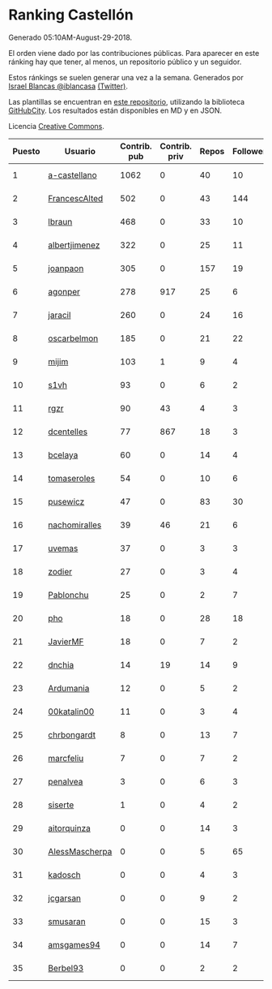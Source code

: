 # Ranking Castellón

Generado 05:10AM-August-29-2018.

El orden viene dado por las contribuciones públicas. Para aparecer en este ránking hay que tener, al menos, un repositorio público y un seguidor.

Estos ránkings se suelen generar una vez a la semana. Generados por [Israel Blancas @iblancasa](https://github.com/iblancasa/) [(Twitter)](https://twitter.com/iblancasa).

Las plantillas se encuentran en [este repositorio](https://github.com/iblancasa/GH-Spanish-Ranking), utilizando la biblioteca [GitHubCity](https://github.com/iblancasa/GitHubCity). Los resultados están disponibles en MD y en JSON.

Licencia [Creative Commons](https://creativecommons.org/licenses/by/4.0/).

| Puesto   |  Usuario  | Contrib. pub | Contrib. priv |Repos| Followers | Desde |  Avatar  |
|----------|-----------|--------------|---------------|-----|-----------|-------|----------|
|1|[a-castellano](https://github.com/a-castellano)|1062|0|40|10|2015-03-17|![a-castellano]()|
|2|[FrancescAlted](https://github.com/FrancescAlted)|502|0|43|144|2010-06-25|![FrancescAlted]()|
|3|[lbraun](https://github.com/lbraun)|468|0|33|10|2010-06-02|![lbraun]()|
|4|[albertjimenez](https://github.com/albertjimenez)|322|0|25|11|2015-05-21|![albertjimenez]()|
|5|[joanpaon](https://github.com/joanpaon)|305|0|157|19|2013-06-30|![joanpaon]()|
|6|[agonper](https://github.com/agonper)|278|917|25|6|2015-01-27|![agonper]()|
|7|[jaracil](https://github.com/jaracil)|260|0|24|16|2014-01-10|![jaracil]()|
|8|[oscarbelmon](https://github.com/oscarbelmon)|185|0|21|22|2013-04-05|![oscarbelmon]()|
|9|[mijim](https://github.com/mijim)|103|1|9|4|2016-02-01|![mijim]()|
|10|[s1vh](https://github.com/s1vh)|93|0|6|2|2014-10-09|![s1vh]()|
|11|[rgzr](https://github.com/rgzr)|90|43|4|3|2015-07-03|![rgzr]()|
|12|[dcentelles](https://github.com/dcentelles)|77|867|18|3|2013-07-15|![dcentelles]()|
|13|[bcelaya](https://github.com/bcelaya)|60|0|14|4|2014-09-12|![bcelaya]()|
|14|[tomaseroles](https://github.com/tomaseroles)|54|0|10|6|2015-02-16|![tomaseroles]()|
|15|[pusewicz](https://github.com/pusewicz)|47|0|83|30|2008-02-26|![pusewicz]()|
|16|[nachomiralles](https://github.com/nachomiralles)|39|46|21|6|2013-06-26|![nachomiralles]()|
|17|[uvemas](https://github.com/uvemas)|37|0|3|3|2011-10-03|![uvemas]()|
|18|[zodier](https://github.com/zodier)|27|0|3|4|2010-11-13|![zodier]()|
|19|[Pablonchu](https://github.com/Pablonchu)|25|0|2|7|2017-01-31|![Pablonchu]()|
|20|[pho](https://github.com/pho)|18|0|28|18|2009-05-25|![pho]()|
|21|[JavierMF](https://github.com/JavierMF)|18|0|7|2|2013-01-17|![JavierMF]()|
|22|[dnchia](https://github.com/dnchia)|14|19|14|9|2015-08-14|![dnchia]()|
|23|[Ardumania](https://github.com/Ardumania)|12|0|5|2|2012-02-17|![Ardumania]()|
|24|[00katalin00](https://github.com/00katalin00)|11|0|3|4|2017-10-18|![00katalin00]()|
|25|[chrbongardt](https://github.com/chrbongardt)|8|0|13|7|2012-11-19|![chrbongardt]()|
|26|[marcfeliu](https://github.com/marcfeliu)|7|0|7|2|2013-10-01|![marcfeliu]()|
|27|[penalvea](https://github.com/penalvea)|3|0|6|3|2013-04-09|![penalvea]()|
|28|[siserte](https://github.com/siserte)|1|0|4|2|2014-02-05|![siserte]()|
|29|[aitorquinza](https://github.com/aitorquinza)|0|0|14|3|2012-09-17|![aitorquinza]()|
|30|[AlessMascherpa](https://github.com/AlessMascherpa)|0|0|5|65|2011-04-03|![AlessMascherpa]()|
|31|[kadosch](https://github.com/kadosch)|0|0|4|3|2011-12-31|![kadosch]()|
|32|[jcgarsan](https://github.com/jcgarsan)|0|0|9|2|2013-09-26|![jcgarsan]()|
|33|[smusaran](https://github.com/smusaran)|0|0|15|3|2015-11-10|![smusaran]()|
|34|[amsgames94](https://github.com/amsgames94)|0|0|14|7|2014-03-15|![amsgames94]()|
|35|[Berbel93](https://github.com/Berbel93)|0|0|2|2|2016-03-02|![Berbel93]()|

